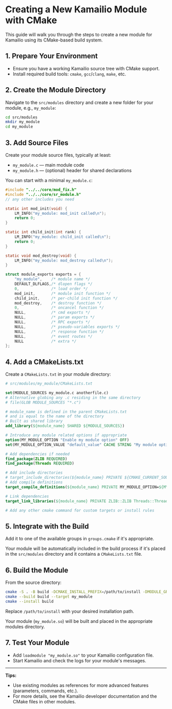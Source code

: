 # Creating a New Kamailio Module with CMake

This guide will walk you through the steps to create a new module for Kamailio using its CMake-based build system.

## 1. Prepare Your Environment

- Ensure you have a working Kamailio source tree with CMake support.
- Install required build tools: `cmake`, `gcc`/`clang`, `make`, etc.

## 2. Create the Module Directory

Navigate to the `src/modules` directory and create a new folder for your module, e.g., `my_module`:

```sh
cd src/modules
mkdir my_module
cd my_module
```

## 3. Add Source Files

Create your module source files, typically at least:

- `my_module.c` — main module code
- `my_module.h` — (optional) header for shared declarations

You can start with a minimal `my_module.c`:

```c
#include "../../core/mod_fix.h"
#include "../../core/sr_module.h"
// any other includes you need

static int mod_init(void) {
    LM_INFO("my_module: mod_init called\n");
    return 0;
}

static int child_init(int rank) {
    LM_INFO("my_module: child_init called\n");
    return 0;
}

static void mod_destroy(void) {
    LM_INFO("my_module: mod_destroy called\n");
}

struct module_exports exports = {
    "my_module",    /* module name */
    DEFAULT_DLFLAGS,/* dlopen flags */
    0,              /* load order */
    mod_init,       /* module init function */
    child_init,     /* per-child init function */
    mod_destroy,    /* destroy function */
    0,              /* oncancel function */
    NULL,           /* cmd exports */
    NULL,           /* param exports */
    NULL,           /* RPC exports */
    NULL,           /* pseudo-variables exports */
    NULL,           /* response function */
    NULL,           /* event routes */
    NULL            /* extra */
};
```

## 4. Add a CMakeLists.txt

Create a `CMakeLists.txt` in your module directory:

```cmake
# src/modules/my_module/CMakeLists.txt

set(MODULE_SOURCES my_module.c anotherfile.c)
# Alternative globing any .c residing in the same directory
# file(GLOB MODULE_SOURCES "*.c")

# module_name is defined in the parent CMakeLists.txt
# and is equal to the name of the directory
# Built as shared library
add_library(${module_name} SHARED ${MODULE_SOURCES})

# Introduce any module related options if appropriate
option(MY_MODULE_OPTION "Enable my module option" OFF)
set(MY_MODULE_OPTION_VALUE "default_value" CACHE STRING "My module option description")

# Add dependencies if needed
find_package(ZLIB REQUIRED)
find_package(Threads REQUIRED)

# Add include directories
# target_include_directories(${module_name} PRIVATE ${CMAKE_CURRENT_SOURCE_DIR})
# Add compile definitions
target_compile_definitions(${module_name} PRIVATE MY_MODULE_OPTION=${MY_MODULE_OPTION_VALUE})

# Link dependencies
target_link_libraries(${module_name} PRIVATE ZLIB::ZLIB Threads::Threads)

# Add any other cmake command for custom targets or install rules
```

## 5. Integrate with the Build

Add it to one of the available groups in `groups.cmake` if it's appropriate.

Your module will be automatically included in the build process if it's placed in the `src/modules` directory and it contains a `CMakeLists.txt` file.

## 6. Build the Module

From the source directory:

```sh
cmake -S . -B build -DCMAKE_INSTALL_PREFIX=/path/to/install -DMODULE_GROUP_NAME="DEFAULT my_group" -DMY_MODULE_OPTION=ON -DINCULDE_MODULES="my_module"
cmake --build build --target my_module
cmake --install build
```

Replace `/path/to/install` with your desired installation path.

Your module (`my_module.so`) will be built and placed in the appropriate modules directory.

## 7. Test Your Module

- Add `loadmodule "my_module.so"` to your Kamailio configuration file.
- Start Kamailio and check the logs for your module's messages.

---

**Tips:**

- Use existing modules as references for more advanced features (parameters, commands, etc.).
- For more details, see the Kamailio developer documentation and the CMake files in other modules.

